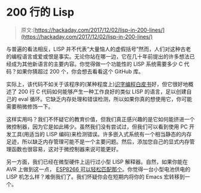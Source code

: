 # 200 行的 Lisp

> 原文:[https://hackaday.com/2017/12/02/lisp-in-200-lines/](https://hackaday.com/2017/12/02/lisp-in-200-lines/)

与普遍的看法相反，LISP 并不代表“大量恼人的虚假括号”然而，人们对这种古老的编程语言或爱或恨是事实。无论你站在哪一边，它在几十年前提出的许多想法已经成为其他新语言的主要内容。你觉得做一个功能性的 LISP 系统需要多少 C 代码？如果你猜超过 200 个，你会想去看看这个 GitHub 库。

实际上，该代码不如关于该程序的(某种程度上)[识字编程白皮书](https://carld.github.io/2017/06/20/lisp-in-less-than-200-lines-of-c.html)好，但它很好地概述了 200 行 C 代码如何能够产生一种工作良好的类似 LISP 的语言，足以创建自己的 eval 循环。它缺乏内存处理和错误检测，所以如果你真的想使用它，你可能需要稍微修饰一下。

这样实用吗？我们不怀疑它的教育价值，但我们真正感兴趣的是它如何能挤进一个微控制器，因为它是如此稀少。虽然我们没有尝试过，但我们可以看到使用 PC 开发工具(用适当的 LISP 编码)来检测错误。许多嵌入式系统有一个相当静态的内存足迹，所以缺乏内存管理可能不是一个主要问题。然后，添加您自己的显式内存管理函数也很容易，这对于微控制器来说可能更好。

另一方面，我们已经在微型硬件上运行过小型 LISP 解释器。自然，如果你能在 AVR 上做到这一点， [ESP8266 可以轻松匹配那个](https://hackaday.com/2016/10/14/running-lisp-on-an-esp8266/)。你觉得一台小型电池供电的 LISP 机怎么样？难倒我们了。我们怀疑你会在短期内将你的 Emacs 宏转移到一个。